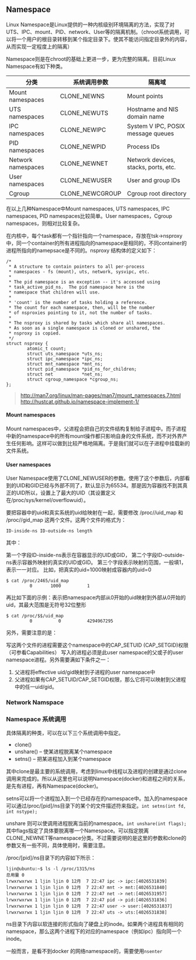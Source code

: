 ## Namespace

Linux Namespace是Linux提供的一种内核级别环境隔离的方法，实现了对UTS、IPC、mount、PID、network、User等的隔离机制。（chroot系统调用，可以将一个用户的根目录转移到某个指定目录下。使其不能访问指定目录外的内容，从而实现一定程度上的隔离）

Namespace则是在chroot的基础上更进一步，更为完整的隔离。目前Linux Namespace有如下种类。

| 分类 | 系统调用参数 | 隔离域 |
|------|------------|------------|
|Mount namespaces | CLONE_NEWNS	| Mount points |
|UTS namespaces	| CLONE_NEWUTS	| Hostname and NIS domain name |
|IPC namespaces	| CLONE_NEWIPC	| System V IPC, POSIX message queues |
|PID namespaces	| CLONE_NEWPID	| Process IDs |
|Network namespaces	| CLONE_NEWNET | Network devices, stacks, ports, etc.|
|User namespaces	| CLONE_NEWUSER	| User and group IDs |
|Cgroup | CLONE_NEWCGROUP | Cgroup root directory |

在以上几种Namespace中Mount namespaces, UTS namespaces, IPC namespaces, PID namespaces比较简单。User namespaces，Cgroup namespaces，则相对比较复杂。

在内核中，每个task都有一个指针指向一个namespace，存放在tsk->nsproxy中，同一个container的所有进程指向的namespace是相同的，不同container的进程所指向的namepsace是不同的。nsproxy 结构体的定义如下：

```
/*
 * A structure to contain pointers to all per-process
 * namespaces - fs (mount), uts, network, sysvipc, etc.
 *
 * The pid namespace is an exception -- it's accessed using
 * task_active_pid_ns.  The pid namespace here is the
 * namespace that children will use.
 *
 * 'count' is the number of tasks holding a reference.
 * The count for each namespace, then, will be the number
 * of nsproxies pointing to it, not the number of tasks.
 *
 * The nsproxy is shared by tasks which share all namespaces.
 * As soon as a single namespace is cloned or unshared, the
 * nsproxy is copied.
 */
struct nsproxy {
        atomic_t count;
        struct uts_namespace *uts_ns;
        struct ipc_namespace *ipc_ns;
        struct mnt_namespace *mnt_ns;
        struct pid_namespace *pid_ns_for_children;
        struct net           *net_ns;
        struct cgroup_namespace *cgroup_ns;
};
```

> http://man7.org/linux/man-pages/man7/mount_namespaces.7.html
> http://hustcat.github.io/namespace-implement-1/

#### Mount namespaces

Mount namespaces中，父进程会把自己的文件结构复制给子进程中。而子进程中新的namespace中的所有mount操作都只影响自身的文件系统，而不对外界产生任何影响。这样可以做到比较严格地隔离。于是我们就可以在子进程中挂载新的文件系统。

#### User namespaces

User Namespace使用了CLONE_NEWUSER的参数。使用了这个参数后，内部看到的UID和GID已经与外部不同了，默认显示为65534。那是因为容器找不到其真正的UID所以，设置上了最大的UID（其设置定义在/proc/sys/kernel/overflowuid）。

要把容器中的uid和真实系统的uid给映射在一起，需要修改 /proc/<pid>/uid_map 和 /proc/<pid>/gid_map 这两个文件。这两个文件的格式为：

```
ID-inside-ns ID-outside-ns length
```

其中：


第一个字段ID-inside-ns表示在容器显示的UID或GID，
第二个字段ID-outside-ns表示容器外映射的真实的UID或GID。
第三个字段表示映射的范围，一般填1，表示一一对应。
比如，把真实的uid=1000映射成容器内的uid=0
```
$ cat /proc/2465/uid_map
         0       1000          1
```
再比如下面的示例：表示把namespace内部从0开始的uid映射到外部从0开始的uid，其最大范围是无符号32位整形

```
$ cat /proc/$$/uid_map
         0          0          4294967295
```

另外，需要注意的是：

写这两个文件的进程需要这个namespace中的CAP_SETUID (CAP_SETGID)权限（可参看Capabilities）
写入的进程必须是此user namespace的父或子的user namespace进程。另外需要满如下条件之一：

1. 父进程将effective uid/gid映射到子进程的user namespace中
2. 父进程如果有CAP_SETUID/CAP_SETGID权限，那么它将可以映射到父进程中的任一uid/gid。

### Network Namspace


### Namespace 系统调用

具体隔离的种类，可以在以下三个系统调用中指定。
* clone()
* unshare() – 使某进程脱离某个namespace
* setns() – 把某进程加入到某个namespace

其中clone是最主要的系统调用，考虑到linux中线程以及进程的创建是通过clone调用来完成的。所以从这里也可以说明Namespace(docker)和进程之间的关系，是先有进程，再有Namespace(docker)。

setns可以将一个进程加入到一个已经存在的namespace中。加入的namespace可以通过/proc/[pid]/ns目录下的某个的文件描述符来指定。`int setns(int fd, int nstype);`

unshare 则可以使调用进程脱离当前的namespace。`int unshare(int flags);`其中flags指定了具体要脱离哪一个Namespace。可以指定脱离CLONE_NEWNET等namespace分类。不过需要说明的是这里的参数和clone的参数又有一些不同，具体使用时，需要注意。

/proc/[pid]/ns目录下的内容如下所示：

```
ljin@ubuntu:~$ ls -l /proc/1315/ns
总用量 0
lrwxrwxrwx 1 ljin ljin 0 12月  7 22:47 ipc -> ipc:[4026531839]
lrwxrwxrwx 1 ljin ljin 0 12月  7 22:47 mnt -> mnt:[4026531840]
lrwxrwxrwx 1 ljin ljin 0 12月  7 22:47 net -> net:[4026531957]
lrwxrwxrwx 1 ljin ljin 0 12月  7 22:47 pid -> pid:[4026531836]
lrwxrwxrwx 1 ljin ljin 0 12月  7 22:47 user -> user:[4026531837]
lrwxrwxrwx 1 ljin ljin 0 12月  7 22:47 uts -> uts:[4026531838]

```
ns目录下内容以软连接的形式指向了硬盘上的inode。如果两个进程具有相同的namespace，那么这两个进程下的对应的namespace（例如ipc）指向同一个inode。

一般而言，是看不到docker 的网络namespace的，需要使用`nsenter`
